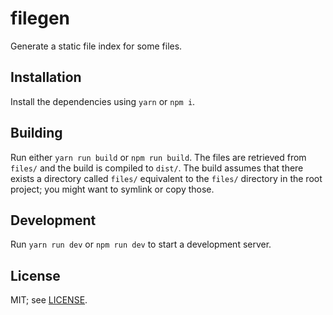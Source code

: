 # filegen
Generate a static file index for some files.

## Installation
Install the dependencies using `yarn` or `npm i`.

## Building
Run either `yarn run build` or `npm run build`. The files are retrieved from
`files/` and the build is compiled to `dist/`. The build assumes that there
exists a directory called `files/` equivalent to the `files/` directory in the
root project; you might want to symlink or copy those.

## Development
Run `yarn run dev` or `npm run dev` to start a development server.

## License
MIT; see [LICENSE](LICENSE).
